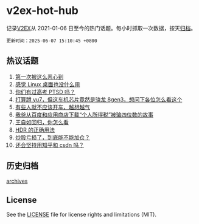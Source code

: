 # v2ex-hot-hub

 记录[V2EX](https://www.v2ex.com/)从 2021-01-06 日至今的热门话题。每小时抓取一次数据，按天[归档](archives)。

`更新时间：2025-06-07 15:10:45 +0800`

## 热议话题

1. [第一次被这么恶心到](https://www.v2ex.com/t/1136882)
1. [感觉 Linux 桌面也没什么用](https://www.v2ex.com/t/1136923)
1. [你们有过高考 PTSD 吗？](https://www.v2ex.com/t/1136984)
1. [打算蹲 yu7，但这车机芯片竟然是骁龙 8gen3，想问下各位怎么看这个](https://www.v2ex.com/t/1136990)
1. [有些人就不应该开车，越想越气](https://www.v2ex.com/t/1136896)
1. [我爸从百度和应用商店下载“个人所得税”被骗四位数的故事](https://www.v2ex.com/t/1136968)
1. [王自如回归，你怎么看](https://www.v2ex.com/t/1136959)
1. [HDR 的正确用法](https://www.v2ex.com/t/1136875)
1. [炒股亏损了，到底能不能加仓？](https://www.v2ex.com/t/1136982)
1. [还会坚持用知乎和 csdn 吗？](https://www.v2ex.com/t/1136976)

## 历史归档

[archives](archives)

## License

See the [LICENSE](LICENSE) file for license rights and limitations (MIT).
